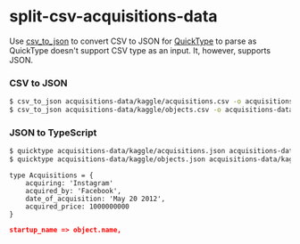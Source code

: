 # split-csv-acquisitions-data

Use [csv_to_json](https://github.com/accidentalrebel/csv-to-json) to convert CSV to JSON for [QuickType](https://quicktype.io) to parse as QuickType doesn't support CSV type as an input. It, however, supports JSON.

### CSV to JSON

```bash
$ csv_to_json acquisitions-data/kaggle/acquisitions.csv -o acquisitions-data/kaggle/acquisitions.json
$ csv_to_json acquisitions-data/kaggle/objects.csv -o acquisitions-data/kaggle/objects.json
```

### JSON to TypeScript

```bash
$ quicktype acquisitions-data/kaggle/acquisitions.json acquisitions-data/kaggle/acquisitions.ts
$ quicktype acquisitions-data/kaggle/objects.json acquisitions-data/kaggle/objects.ts
```

```tsx
type Acquisitions = {
	acquiring: 'Instagram'
	acquired_by: 'Facebook',
	date_of_acquisition: 'May 20 2012',
	acquired_price: 1000000000
}
```

```json
startup_name => object.name,
```